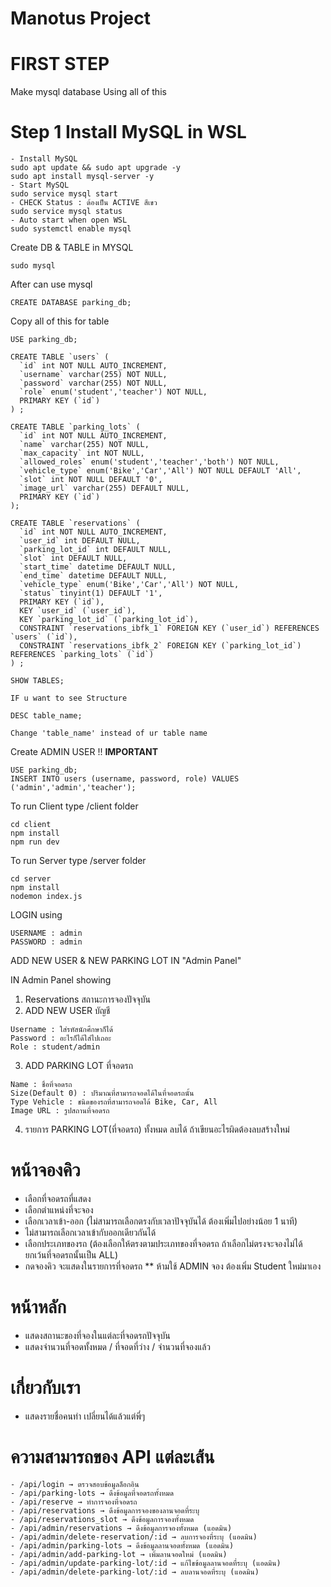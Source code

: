 # Manotus Project

# FIRST STEP

Make mysql database
Using all of this

# Step 1 Install MySQL in WSL
```
- Install MySQL
sudo apt update && sudo apt upgrade -y
sudo apt install mysql-server -y
- Start MySQL
sudo service mysql start
- CHECK Status : ต้องเป็น ACTIVE สีเขว
sudo service mysql status
- Auto start when open WSL
sudo systemctl enable mysql
```
Create DB & TABLE in MYSQL
```
sudo mysql
```
After can use mysql
```
CREATE DATABASE parking_db;
```
Copy all of this for table
```
USE parking_db;

CREATE TABLE `users` (
  `id` int NOT NULL AUTO_INCREMENT,
  `username` varchar(255) NOT NULL,
  `password` varchar(255) NOT NULL,
  `role` enum('student','teacher') NOT NULL,
  PRIMARY KEY (`id`)
) ;

CREATE TABLE `parking_lots` (
  `id` int NOT NULL AUTO_INCREMENT,
  `name` varchar(255) NOT NULL,
  `max_capacity` int NOT NULL,
  `allowed_roles` enum('student','teacher','both') NOT NULL,
  `vehicle_type` enum('Bike','Car','All') NOT NULL DEFAULT 'All',
  `slot` int NOT NULL DEFAULT '0',
  `image_url` varchar(255) DEFAULT NULL,
  PRIMARY KEY (`id`)
);

CREATE TABLE `reservations` (
  `id` int NOT NULL AUTO_INCREMENT,
  `user_id` int DEFAULT NULL,
  `parking_lot_id` int DEFAULT NULL,
  `slot` int DEFAULT NULL,
  `start_time` datetime DEFAULT NULL,
  `end_time` datetime DEFAULT NULL,
  `vehicle_type` enum('Bike','Car','All') NOT NULL,
  `status` tinyint(1) DEFAULT '1',
  PRIMARY KEY (`id`),
  KEY `user_id` (`user_id`),
  KEY `parking_lot_id` (`parking_lot_id`),
  CONSTRAINT `reservations_ibfk_1` FOREIGN KEY (`user_id`) REFERENCES `users` (`id`),
  CONSTRAINT `reservations_ibfk_2` FOREIGN KEY (`parking_lot_id`) REFERENCES `parking_lots` (`id`)
) ;

SHOW TABLES;
```

```
IF u want to see Structure

DESC table_name;

Change 'table_name' instead of ur table name
```

Create ADMIN USER !! **IMPORTANT**
```
USE parking_db;
INSERT INTO users (username, password, role) VALUES ('admin','admin','teacher');
```

To run Client type
/client folder
```
cd client
npm install
npm run dev
```

To run Server type
/server folder
```
cd server
npm install
nodemon index.js
```

LOGIN using
```
USERNAME : admin
PASSWORD : admin
```

ADD NEW USER & NEW PARKING LOT IN "Admin Panel"

IN Admin Panel showing 
1. Reservations สถานะการจองปัจจุบัน
2. ADD NEW USER บัญชี
```
Username : ใส่รหัสนักศึกษาก็ได้
Password : อะไรก็ได้ใส่ไปเถอะ
Role : student/admin
```
3. ADD PARKING LOT ที่จอดรถ
```
Name : ชื่อที่จอดรถ
Size(Default 0) : ปริมาณที่สามารถจอดได้ในที่จอดรถนั้น
Type Vehicle : ชนิดของรถที่สามารถจอดได้ Bike, Car, All
Image URL : รูปสถานที่จอดรถ
```
4. รายการ PARKING LOT(ที่จอดรถ) ทั้งหมด ลบได้ ถ้าเขียนอะไรผิดต้องลบสร้างใหม่

# หน้าจองคิว
- เลือกที่จอดรถที่แสดง
- เลือกตำแหน่งที่จะจอง
- เลือกเวลาเข้า-ออก (ไม่สามารถเลือกตรงกับเวลาปัจจุบันได้ ต้องเพิ่มไปอย่างน้อย 1 นาที)
- ไม่สามารถเลือกเวลาเข้ากับออกเดียวกันได้
- เลือกประเภทของรถ (ต้องเลือกให้ตรงตามประเภทของที่จอดรถ ถ้าเลือกไม่ตรงจะจองไม่ได้ ยกเว้นที่จอดรถนั้นเป็น ALL)
- กดจองคิว จะแสดงในรายการที่จอดรถ
** ห้ามใช้ ADMIN จอง ต้องเพิ่ม Student ใหม่มาเอง

# หน้าหลัก 
- แสดงสถานะของที่จองในแต่ละที่จอดรถปัจจุบัน
- แสดงจำนวนที่จอดทั้งหมด / ที่จอดที่ว่าง / จำนวนที่จองแล้ว

# เกี่ยวกับเรา
- แสดงรายชื่อคนทำ เปลี่ยนได้แล้วแต่พี่ๆ

# ความสามารถของ API แต่ละเส้น
 ```
- /api/login → ตรวจสอบข้อมูลล็อกอิน  
- /api/parking-lots → ดึงข้อมูลที่จอดรถทั้งหมด  
- /api/reserve → ทำการจองที่จอดรถ  
- /api/reservations → ดึงข้อมูลการจองของลานจอดที่ระบุ  
- /api/reservations_slot → ดึงข้อมูลการจองทั้งหมด  
- /api/admin/reservations → ดึงข้อมูลการจองทั้งหมด (แอดมิน)  
- /api/admin/delete-reservation/:id → ลบการจองที่ระบุ (แอดมิน)  
- /api/admin/parking-lots → ดึงข้อมูลลานจอดทั้งหมด (แอดมิน)  
- /api/admin/add-parking-lot → เพิ่มลานจอดใหม่ (แอดมิน)  
- /api/admin/update-parking-lot/:id → แก้ไขข้อมูลลานจอดที่ระบุ (แอดมิน)  
- /api/admin/delete-parking-lot/:id → ลบลานจอดที่ระบุ (แอดมิน) 
```

